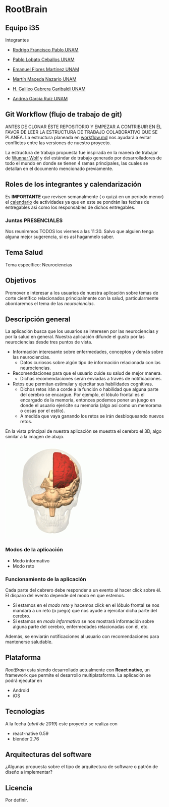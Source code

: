 # RootBrain

## Equipo i35 

Integrantes

* [Rodrigo Francisco Pablo UNAM](https://github.com/rhofp)
* [Pablo Lobato Ceballos UNAM](https://github.com/alpercon)
* [Emanuel Flores Martínez UNAM](https://github.com/emanuelFI)
* [Martín Maceda Nazario UNAM](https://github.com/martino2197)

* [H. Galileo Cabrera Garibaldi UNAM](https://github.com/galigaribaldi)
* [Andrea García Ruíz UNAM](https://github.com/andreaagr)

## Git Workflow (flujo de trabajo de git)

ANTES DE CLONAR ÉSTE REPOSITORIO Y EMPEZAR A CONTRIBUIR EN ÉL FAVOR DE LEER LA ESTRUCTURA DE TRABAJO COLABORATIVO QUE SE PLANEA. La estructura planeada en  [workflow.md](./planeacion/workflow.md) nos ayudará a evitar conflictos entre las versiones de nuestro proyecto. 

La estructura de trabajo propuesta fue inspirada en la manera de trabajar de [Wunnar Wolf](https://github.com/gwolf) y del estándar de trabajo generado por desarrolladores de todo el mundo en donde se tienen 4 ramas principales, las cuales se detallan en el documento mencionado previamente.

## Roles de los integrantes y calendarización

Es **IMPORTANTE**  que revisen semanalmente ( o quizá en un periodo menor) el [calendario](./planeacion/README.md) de actividades ya que en este se pondrán las fechas de entregables así como los responsables de dichos entregables.

<!--### Minutas-->

<!--Otra parte esencial para el proyecto es informar a los que no pudieron asistir a las juntas lo que se dijo. Para ello se escribirán minutas los más corto posible con los acuerdos a los que se llego ese día en particular.-->

<!--La secuencia para hacer minutas será `Rodrigo, Emanuel, Pablo, Martín.` -->

### Juntas PRESENCIALES

Nos reuniremos TODOS los viernes a las 11:30. Salvo que alguien tenga alguna mejor sugerencia, si es así haganmelo saber.

## Tema Salud

Tema específico: Neurociencias

## Objetivos

Promover e interesar a los usuarios de nuestra aplicación sobre temas de corte científico relacionados principalmente con la salud, particularmente abordaremos el tema de las *neurociencias*.

## Descripción general

La aplicación busca que los usuarios se interesen por las neurociencias y por la salud en general. Nuestra aplicación difunde el gusto por las neurociencias desde tres puntos de vista.	

* Información interesante sobre enfermedades, conceptos y demás sobre las neurociencias.
  * Datos curiosos sobre algún tipo de información relacionada con las neurociencias.
* Recomendaciones para que el usuario cuide su salud de mejor manera.
  * Dichas recomendaciones serán enviadas a través de notificaciones.
* Retos que permitan estimular y ejercitar sus habilidades cognitivas.
  * Dichos retos irán a corde a la función o habilidad que alguna parte del cerebro se encargue. Por ejemplo, el lóbulo frontal es el encargado de la memoria, entonces podemos poner un juego en donde el usuario ejericite su memoria (algo así como un memorama o cosas por el estilo).
  * A medida que vaya ganando los retos se irán desbloqueando nuevos retos.

En la vista principal de nuestra aplicación se muestra el cerebro el 3D, algo similar a la imagen de abajo.

![animacion tomada de wikipedia](./img/brain_anim.gif)

### Modos de la aplicación

* Modo informativo
* Modo reto

### Funcionamiento de la aplicación

Cada parte del cebrero debe responder a un evento al hacer click sobre él. El disparo del evento depende del modo en que estemos. 

* Si estamos en el *modo reto* y hacemos click en el lóbulo frontal se nos mandará a un reto (o juego) que nos ayude a ejercitar dicha parte del cerebro.
* Si estamos en *modo informativo* se nos mostrará información sobre alguna parte del cerebro, enfermedades relacionadas con él, etc. 

Además, se enviarán notificaciones al usuario con recomendaciones para mantenerse saludable.

## Plataforma

*RootBrain* esta siendo desarrollado actualmente con **React native**, un framework que permite el desarrollo multiplataforma. La aplicación se podrá ejecutar en 

* Android
* iOS

## Tecnologías

A la fecha (*abril de 2019*) este proyecto se realiza con 

* react-native 0.59
* blender 2.76

## Arquitecturas del software

¿Algunas propuesta sobre el tipo de arquitectura de software o patrón de diseño a implementar?

## Licencia

Por definir.